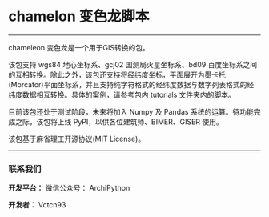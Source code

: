 # chamelon 变色龙脚本
***
chameleon 变色龙是一个用于GIS转换的包。

该包支持 wgs84 地心坐标系、gcj02 国测局火星坐标系、bd09 百度坐标系之间的互相转换。除此之外，该包还支持将经纬度坐标，平面展开为墨卡托(Morcator)平面坐标系，并且支持纯字符格式的经纬度数据与数字列表格式的经纬度数据相互转换。具体的案例，请参考包内 tutorials 文件夹内的脚本。

目前该包还处于测试阶段，未来将加入 Numpy 及 Pandas 系统的运算。待功能完成之际，该包将上线 PyPI，以供各位建筑师、BIMER、GISER 使用。

该包基于麻省理工开源协议(MIT License)。



***

### 联系我们
**开发平台：**
微信公众号： ArchiPython

**开发者：**
Vctcn93
